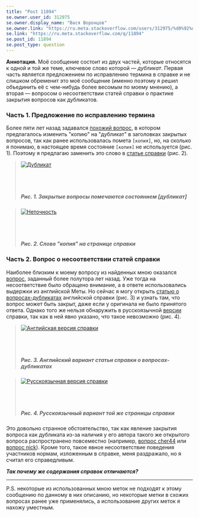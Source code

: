 ```yaml
---
title: "Post 11894"
se.owner.user_id: 312975
se.owner.display_name: "Вася Воронцов"
se.owner.link: "https://ru.meta.stackoverflow.com/users/312975/%d0%92%d0%b0%d1%81%d1%8f-%d0%92%d0%be%d1%80%d0%be%d0%bd%d1%86%d0%be%d0%b2"
se.link: "https://ru.meta.stackoverflow.com/q/11894"
se.post_id: 11894
se.post_type: question
---
```

<p><b>Аннотация.</b> Моё сообщение состоит из двух частей, которые относятся к одной и той же теме, ключевое слово которой — <i>дубликат</i>. Первая часть является предложением по исправлению термина в справке и не слишком обременит это моё сообщение (именно поэтому я решил объединить её с чем-нибудь более весомым по моему мнению), а вторая — вопросом о несоответствии статей справки о практике закрытия вопросов как дубликатов.</p>
<h3>Часть 1. Предложение по исправлению термина</h3>
<p>Более пяти лет назад задавался <a href="https://ru.meta.stackoverflow.com/questions/3723/%d0%97%d0%b0%d0%bc%d0%b5%d0%bd%d0%b8%d1%82%d1%8c-%d0%ba%d0%be%d0%bf%d0%b8%d1%8f-%d0%bd%d0%b0-%d0%b4%d1%83%d0%b1%d0%bb%d0%b8%d0%ba%d0%b0%d1%82">похожий вопрос</a>, в котором предлагалось изменить &quot;копию&quot; на &quot;дубликат&quot; в заголовках закрытых вопросов, так как ранее использовалась помета <code>[копия]</code>, но, на сколько я понимаю, в настоящее время состояние <code>[копия]</code> не используется (рис. 1). Поэтому я предлагаю заменить это слово в <a href="https://ru.stackoverflow.com/help/duplicates">статье справки</a> (рис. 2).</p>
<blockquote>
<p><a href="https://i.stack.imgur.com/gYQoi.png" rel="nofollow noreferrer"><img src="https://i.stack.imgur.com/gYQoi.png" alt="Дубликат" /></a></p>
<h6><br></h6>
<h5>Рис. 1. Закрытые вопросы помечаются состоянием [дубликат]</h5>
</blockquote>
<blockquote>
<p><a href="https://i.stack.imgur.com/sshcX.png" rel="nofollow noreferrer"><img src="https://i.stack.imgur.com/sshcX.png" alt="Неточность" /></a></p>
<h6><br></h6>
<h5>Рис. 2. Слово "копия" на странице справки</h5>
</blockquote>
<h3>Часть 2. Вопрос о несоответствии статей справки</h3>
<p>Наиболее близким к моему вопросу из найденных мною оказался <a href="https://ru.meta.stackoverflow.com/questions/10245/%d0%94%d1%83%d0%b1%d0%bb%d0%b8%d0%ba%d0%b0%d1%82-%d0%96%d1%91%d1%81%d1%82%d0%ba%d0%b8%d0%b5-%d1%82%d1%80%d0%b5%d0%b1%d0%be%d0%b2%d0%b0%d0%bd%d0%b8%d1%8f">вопрос</a>, заданный более полутора лет назад. Уже тогда на несоответствие было обращено внимание, а в ответе использовались выдержки из английской Меты. Но сейчас я могу открыть <a href="https://stackoverflow.com/help/duplicates#:%7E:text=when%20the%20questions%20share%20the%20same%20author%2C">статью о вопросах-дубликатах</a> английской справки (рис. 3) и узнать там, что вопрос может быть закрыт, даже если у оригинала не было принятого ответа. Однако того же нельзя обнаружить в русскоязычной <a href="https://ru.stackoverflow.com/help/duplicates">версии</a> справки, так как в ней явно указано, что такое невозможно (рис. 4).</p>
<blockquote>
<p><a href="https://i.stack.imgur.com/ls36Z.png" rel="nofollow noreferrer"><img src="https://i.stack.imgur.com/ls36Z.png" alt="Английская версия справки" /></a></p>
<h6><br></h6>
<h5>Рис. 3. Английский вариант статьи справки о вопросах-дубликатах</h5>
</blockquote>
<blockquote>
<p><a href="https://i.stack.imgur.com/60HoD.png" rel="nofollow noreferrer"><img src="https://i.stack.imgur.com/60HoD.png" alt="Русскоязычная версия справки" /></a></p>
<h6><br></h6>
<h5>Рис. 4. Русскоязычный вариант той же страницы справки</h5>
</blockquote>
<p>Это довольно странное обстоятельство, так как явление закрытия вопроса как дубликата из-за наличия у его автора такого же открытого вопроса распространено повсеместно (например, <a href="https://ru.stackoverflow.com/questions/709321/%d0%9e%d1%82%d1%87%d0%b5%d0%b3%d0%be-%d0%b2%d0%be%d0%b7%d0%bd%d0%b8%d0%ba%d0%b0%d0%b5%d1%82-%d0%be%d1%88%d0%b8%d0%b1%d0%ba%d0%b0-syntax-error-on-token-else-delete-this-token">вопрос cher44</a> или <a href="https://ru.stackoverflow.com/questions/399662/%d0%92%d1%8b%d1%87%d0%b8%d1%81%d0%bb%d0%b5%d0%bd%d0%b8%d0%b5-%d1%81%d1%80%d0%b5%d0%b4%d0%bd%d0%b5%d0%b3%d0%be-%d0%b0%d1%80%d0%b8%d1%84%d0%bc%d0%b5%d1%82%d0%b8%d1%87%d0%b5%d1%81%d0%ba%d0%be%d0%b3%d0%be-%d1%87%d0%b5%d1%80%d0%b5%d0%b7-javascript">вопрос nick</a>). Кроме того, такое явное несоответствие поведения участников нормам, изложенным в справке, меня раздражало, но я считал его справедливым.</p>
<p><i><b>Так почему же содержания справок отличаются?</b></i></p>
<hr />
<p>P.S. некоторые из использованных мною меток не подходят к этому сообщению по данному в них описанию, но некоторые метки в схожих вопросах ранее уже применялись, а использование других меток я нахожу уместным.</p>
